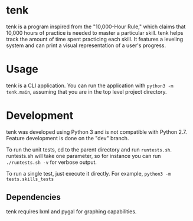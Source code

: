 tenk
====
tenk is a program inspired from the "10,000-Hour Rule," which claims that 10,000 hours of practice is needed to master a particular skill. tenk helps track the amount of time spent practicing each skill. It features a leveling system and can print a visual representation of a user's progress.

Usage
=====
tenk is a CLI application. You can run the application with `python3 -m tenk.main`, assuming that you are in the top level project directory.

Development
===========
tenk was developed using Python 3 and is not compatible with Python 2.7. Feature development is done on the "dev" branch.

To run the unit tests, cd to the parent directory and run `runtests.sh`. runtests.sh will take one parameter, so for instance you can run `./runtests.sh -v` for verbose output.

To run a single test, just execute it directly. For example, `python3 -m tests.skills_tests`

Dependencies
------------
tenk requires lxml and pygal for graphing capabilities.
